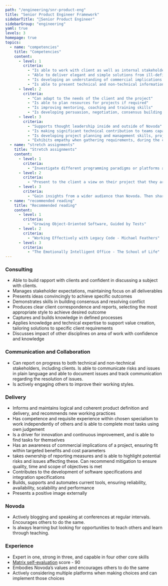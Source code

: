 ```yaml
---
path: "/engineering/snr-product-eng"
title: "Senior Product Engineer Framework"
sidebarTitle: "📗Senior Product Engineer"
sidebarGroup: "engineering"
yaml: true
levels: 3
homepage: true
topics:
  - name: "competencies"
    title: "Competencies"
    content:
      - level: 1
        criteria:
          - "Is able to work with client as well as internal stakeholders to meet consistent and reliable deliverables"
          - "Able to deliver elegant and simple solutions from ill-defined problem"
          - "Is developing an understanding of commercial implications of projects"
          - "Is able to present technical and non-technical information to a wide range of audiences in an engaging, impactful and coherent manner"
      - level: 2
        criteria:
          - "Can adapt to the needs of the client and the project"
          - "Is able to plan resources for projects if required"
          - "Is improving mentoring, coaching and training skills"
          - "Is developing persuasion, negotiation, consensus building and conflict resolution skills"
      - level: 3
        criteria:
          - "Supports thought leadership inside and outside of Novoda"
          - "Is making significant technical contribution to teams capability"
          - "Is developing project planning and management skills, project scoping, estimation and process planning"
          - "Exhibits empathy when gathering requirements, during the coding process and in leadership style"
  - name: "stretch assignments"
    title: "Stretch assignments"
    content:
      - level: 1
        criteria:
          - "Investigate different programming paradigms or platforms and present to the company something we are not looking at or not working in"
      - level: 2
        criteria:          
          - "Present to the client a view on their project that they are unaware of, finishing with recommendations for work or improvements - have the end users of the product in mind"          
      - level: 3
        criteria:
          - "Gain insights from a wider audience than Novoda. Then share with a public audience on the topic of client satisfaction, team dynamics and,or programming paradigms, platforms"   
  - name: "recommended reading"
    title: "Recommended reading"
    content:
      - level: 1
        criteria:
          - "Growing Object-Oriented Software, Guided by Tests"
      - level: 2
        criteria:          
          - "Working Effectively with Legacy Code - Michael Feathers"
      - level: 3
        criteria:
          - "The Emotionally Intelligent Office - The School of Life"
---
```

### Consulting
- Able to build rapport with clients and confident in discussing a subject with clients. 
- Manages stakeholder expectations, maintaining focus on all deliverables
- Presents ideas convincingly to achieve specific outcomes
- Demonstrates skills in building consensus and resolving conflict
- Produces clear client correspondence and reports, selecting the most appropriate style to achieve desired outcome
- Captures and builds knowledge in defined processes
- Applies knowledge and technical expertise to support value creation, tailoring solutions to specific client requirements
- Discusses impact of other disciplines on area of work with confidence and knowledge


### Communication and Collaboration
- Can report on progress to both technical and non-technical stakeholders, including clients. Is able to communicate risks and issues in plain language and able to document issues and track communication regarding the resolution of issues.
- Is actively engaging others to improve their working styles.


### Delivery
- Informs and maintains logical and coherent product definition and delivery, and recommends new working practices
- Has competence and requisite experience within chosen specialism to work independently of others and is able to complete most tasks using own judgement 
- Is a driver for innovation and continuous improvement, and is able to find tasks for themselves
- Has an awareness of commercial implications of a project, ensuring fit within targeted benefits and cost parameters
- takes ownership of reporting measures and is able to highlight potential risks and issues affecting these. Can recommend mitigation to ensure quality, time and scope of objectives is met
- Contributes to the development of software specifications and integration specifications
- Builds, supports and automates current tools, ensuring reliability, availability, scalability and performance
- Presents a positive image externally


### Novoda
- Actively blogging and speaking at conferences at regular intervals. Encourages others to do the same. 
- Is always learning but looking for opportunities to teach others and learn through teaching. 


### Experience
- Expert in one, strong in three, and capable in four other core skills
- [Matrix self-evaluation](https://docs.google.com/spreadsheets/d/1ttfRkbp2sfl69vepP-Pm-1ug42OmweD8jI_fMNTeJo8) score - 90
- Embodies Novoda’s values and encourages others to do the same 
- Actively considering multiple platforms when making choices and can implement those choices
